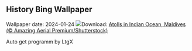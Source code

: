 ## History Bing Wallpaper
Wallpaper date: 2024-01-24
![](https://www.bing.com/th?id=OHR.MaldivesAtolls_EN-CA0649098426_UHD.jpg&w=1000)Download: [Atolls in Indian Ocean, Maldives (© Amazing Aerial Premium/Shutterstock)](https://www.bing.com/th?id=OHR.MaldivesAtolls_EN-CA0649098426_UHD.jpg)

Auto get programm by LtgX
